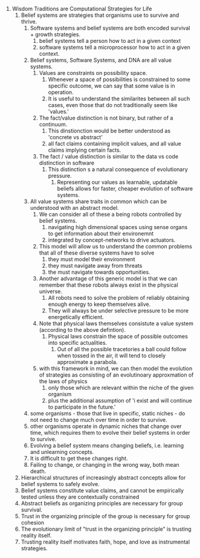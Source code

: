 1. Wisdom Traditions are Computational Strategies for Life
    1. Belief systems are strategies that organisms use to survive and thrive.
        1. Software systems and belief systems are both encoded survival + growth strategies.
            1. belief systems tell a person how to act in a given context
            2. software systems tell a microprocessor how to act in a given context.
        2. Belief systems, Software Systems, and DNA are all value systems.
            1. Values are constraints on possibility space.
                1. Whenever a space of possibilities is constrained to some specific outcome, we can say that some value is in operation.
                2. It is useful to understand the similarites between all such cases, even those that do not traditionally seem like 'values.'
            2. The fact/value distinction is not binary, but rather of a continuum.
                1. This dinstionction  would be better understood as 'concrete vs abstract'
                2. all fact claims containing implicit values, and all value claims implying certain facts.
            3. The fact / value distinction is similar to the data vs code distinction in software
                1. This distinction s a natural consequence of evolutionary pressure.
                    1. Representing our values as learnable, updatable beliefs allows for faster, cheaper evolution of software systems.
        3. All value systems share traits in common which can be understood with an abstract model.
            1. We can consider all of these a being robots controlled by belief systems.
                1. navigating high dimensional spaces using sense organs to get information about their environemnt
                2. integrated by concept-networks to drive actuators.
            2. This model will allow us to understand the common problems that all of these diverse systems have to solve
                1. they must model their environment
                2. they must navigate away from threats
                3. the must navigate towards opportunities.
            3. Another advantage of this generic model is that we can remember that these robots always exist in the physical universe.
                1. All robots need to solve the problem of reliably obtaining enough energy to keep themselves alive.
                2. They will always be under selective pressure to be more energetically efficient.
            4. Note that physical laws themselves consistute a value system (according to the above defintion).
                1. Physical laws constrain the space of possible outcomes into specific actualities.
                    1. Out of all the possible tracetories a ball could follow when tossed in the air, it will tend to closely approximate a parabola.
            5. with this framework in mind, we can then model the evolution of strategies as consisting of an evolutinoary approxmation of the laws of physics
                1. only those which are relevant within the niche of the given organism
                2. plus the additional assumption of 'i exist and will continue to participate in the future.'
        4. some organisms - those that live in specific, static niches - do not need to change much over time in order to survive.
        5. other organisms operate in dynamic niches that change over time, which requires them to evolve their belief systems in order to survive.
        6. Evolving a belief system means changing beliefs, i.e. learning and unlearning concepts.
        7. It is difficult to get these changes right.
        8. Failing to change, or changing in the wrong way, both mean death.
    2. Hierarchical structures of increasingly abstract concepts allow for belief systems to safely evolve.
    3. Belief systems constitute value claims, and cannot be empirically tested unless they are contextually constrained
    4. Abstract beliefs as organizing principles are necessary for group survival.
    5. Trust in the organizing principle of the group is necessary for group cohesion
    6. The evolutionary limit of "trust in the organizing principle" is trusting reality itself.
    7. Trusting reality itself motivates faith, hope, and love as instrumental strategies.
